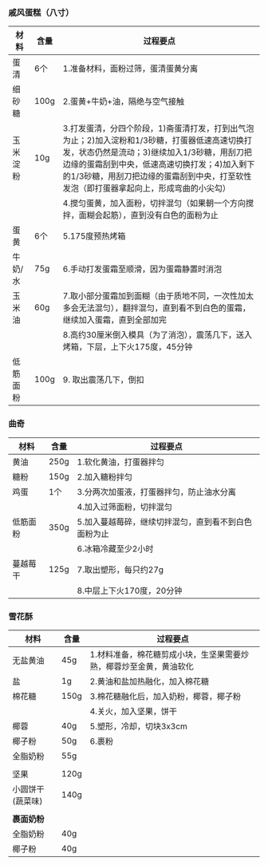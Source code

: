 ### 戚风蛋糕（八寸）

| 材料     | 含量 | 过程要点                                                     |
| -------- | ---- | ------------------------------------------------------------ |
| 蛋清     | 6个  | 1.准备材料，面粉过筛，蛋清蛋黄分离                           |
| 细砂糖   | 100g | 2.蛋黄+牛奶+油，隔绝与空气接触                               |
| 玉米淀粉 | 10g  | 3.打发蛋清，分四个阶段，1)斋蛋清打发，打到出气泡为止；2)加入淀粉和1/3砂糖，打蛋器低速高速切换打发，状态仍然是流动；3)继续加入1/3砂糖，用刮刀把边缘的蛋霜刮到中央，低速高速切换打发；4)加入剩下的1/3砂糖，用刮刀把边缘的蛋霜刮到中央，打至软性发泡（即打蛋器拿起向上，形成弯曲的小尖勾） |
|          |      | 4.搅匀蛋黄，加入面粉，切拌混匀（如果朝一个方向搅拌，面糊会起筋），直到没有白色的面粉为止 |
| 蛋黄     | 6个  | 5.175度预热烤箱                                              |
| 牛奶/水  | 75g  | 6.手动打发蛋霜至顺滑，因为蛋霜静置时消泡                     |
| 玉米油   | 60g  | 7.取小部分蛋霜加到面糊（由于质地不同，一次性加太多会无法混匀），翻拌混匀，直到看不到白色的蛋霜，继续加入蛋霜，直到全部加完 |
|          |      | 8.高约30厘米倒入模具（为了消泡），震荡几下，送入烤箱，下层，上下火175度，45分钟 |
| 低筋面粉 | 100g | 9. 取出震荡几下，倒扣                                        |



### 曲奇

| 材料     | 含量 | 过程要点                                             |
| -------- | ---- | ---------------------------------------------------- |
| 黄油     | 250g | 1.软化黄油，打蛋器拌匀                               |
| 糖粉     | 150g | 2.加入糖粉拌匀                                       |
| 鸡蛋     | 1个  | 3.分两次加蛋液，打蛋器拌匀，防止油水分离             |
|          |      | 4.加入过筛面粉，切拌混匀                             |
| 低筋面粉 | 350g | 5.加入蔓越莓碎，继续切拌混匀，直到看不到白色面粉为止 |
|          |      | 6.冰箱冷藏至少2小时                                  |
| 蔓越莓干 | 125g | 7.取出塑形，每只约27g                                |
|          |      | 8.中层上下火170度，20分钟                            |



### 雪花酥

| 材料             | 含量 | 过程要点                                                     |
| ---------------- | ---- | ------------------------------------------------------------ |
| 无盐黄油         | 45g  | 1.材料准备，棉花糖剪成小块，生坚果需要炒熟，椰蓉炒至金黄，黄油软化 |
| 盐               | 1g   | 2.黄油和盐加热融化，加入棉花糖                               |
| 棉花糖           | 150g | 3.棉花糖融化后，加入奶粉，椰蓉，椰子粉                       |
|                  |      | 4.关火，加入坚果，饼干                                       |
| 椰蓉             | 40g  | 5.塑形，冷却，切块3x3cm                                      |
| 椰子粉           | 50g  | 6.裹粉                                                       |
| 全脂奶粉         | 55g  |                                                              |
|                  |      |                                                              |
| 坚果             | 120g |                                                              |
| 小圆饼干(蔬菜味) | 140g |                                                              |
|                  |      |                                                              |
| **裹面奶粉**     |      |                                                              |
| 全脂奶粉         | 40g  |                                                              |
| 椰子粉           | 40g  |                                                              |







